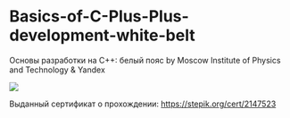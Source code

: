 # Basics-of-C-Plus-Plus-development-white-belt
Основы разработки на C++: белый пояс by Moscow Institute of Physics and Technology & Yandex

<p>
    <a href="https://www.coursera.org/learn/c-plus-plus-white/">
        <img src="https://github.com/avtomato/Basics-of-C-plus-plus-development-white-belt/blob/master/img/16-Yandex-291-1500_430-1500_430.jpg">
    </a>
</p>


Выданный сертификат о прохождении:
https://stepik.org/cert/2147523
